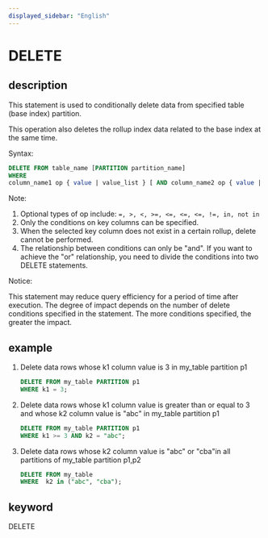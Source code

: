 ```yaml
---
displayed_sidebar: "English"
---
```


# DELETE

## description

This statement is used to conditionally delete data from specified table (base index) partition.

This operation also deletes the rollup index data related to the base index at the same time.

Syntax:

```sql
DELETE FROM table_name [PARTITION partition_name]
WHERE
column_name1 op { value | value_list } [ AND column_name2 op { value | value_list } ...];
```

Note:

1. Optional types of op include: `=, >, <, >=, <=, <=, <=, !=, in, not in`
2. Only the conditions on key columns can be specified.
3. When the selected key column does not exist in a certain rollup, delete cannot be performed.
4. The relationship between conditions can only be "and". If you want to achieve the "or" relationship, you need to divide the conditions into two DELETE statements.

Notice:

This statement may reduce query efficiency for a period of time after execution. The degree of impact depends on the number of delete conditions specified in the statement. The more conditions specified, the greater the impact.

## example

1. Delete data rows whose k1 column value is 3 in my_table partition p1

    ```sql
    DELETE FROM my_table PARTITION p1
    WHERE k1 = 3;
    ```

2. Delete data rows whose k1 column value is greater than or equal to 3 and whose k2 column value is "abc" in my_table partition p1

    ```sql
    DELETE FROM my_table PARTITION p1
    WHERE k1 >= 3 AND k2 = "abc";
    ```

3. Delete data rows whose k2 column value is "abc" or "cba"in all partitions of my_table partition p1,p2

    ```sql
    DELETE FROM my_table
    WHERE  k2 in ("abc", "cba");
    ```

## keyword

DELETE

